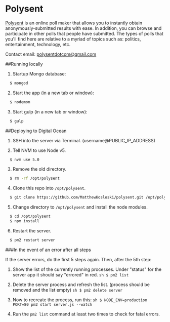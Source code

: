 # Polysent
[Polysent](http://polysent.com/) is an online poll maker that allows you to instantly obtain anonymously-submitted results with ease. In addition, you can browse and participate in other polls that people have submitted. The types of polls that you'll find here are relative to a myriad of topics such as: politics, entertainment, technology, etc.

Contact email: polysentdotcom@gmail.com

##Running locally

1. Startup Mongo database:
  ```sh
    $ mongod
  ```
  
2. Start the app (in a new tab or window):
  ```sh
    $ nodemon
  ```
  
3. Start gulp (in a new tab or window):
  ```sh
    $ gulp
  ```
  
##Deploying to Digital Ocean

1. SSH into the server via Terminal. (username@PUBLIC_IP_ADDRESS)

2. Tell NVM to use Node v5.
  ```sh
    $ nvm use 5.0
  ``` 

3. Remove the old directory.
  ```sh
    $ rm -rf /opt/polysent
  ``` 
  
4. Clone this repo into `/opt/polysent`.
  ```sh
    $ git clone https://github.com/MatthewKosloski/polysent.git /opt/polysent
  ``` 
  
5. Change directory to `/opt/polysent` and install the node modules.
  ```sh
    $ cd /opt/polysent
    $ npm install
  ``` 
  
6. Restart the server.
  ```sh
    $ pm2 restart server
  ``` 

  ###In the event of an error after all steps
  
  If the server errors, do the first 5 steps again.  Then, after the 5th step:
  
  1. Show the list of the currently running processes.  Under "status" for the server app it should say "errored" in red. 
    ```sh
      $ pm2 list
    ``` 
    
  2. Delete the server process and refresh the list.  (process should be removed and the list empty)
    ```sh
      $ pm2 delete server
    ``` 
    
  3. Now to recreate the process, run this:
    ```sh
      $ NODE_ENV=production PORT=80 pm2 start server.js --watch
    ``` 
    
  4. Run the `pm2 list` command at least two times to check for fatal errors.
